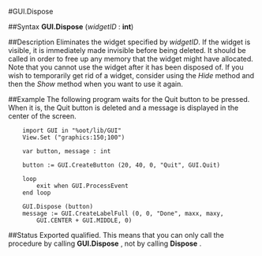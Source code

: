 
#GUI.Dispose

##Syntax
**GUI.Dispose** (*widgetID* : **int**)



##Description
Eliminates the widget specified by *widgetID*. 
If the widget is visible, it is immediately made invisible before being deleted. It should be called in order to free up any memory that the widget might have allocated. Note that you cannot use the widget after it has been disposed of. If you wish to temporarily get rid of a widget, consider using the *Hide* method and then the *Show* method when you want to use it again.



##Example
The following program waits for the Quit button to be pressed. When it is, the Quit button is deleted and a message is displayed in the center of the screen.


        import GUI in "%oot/lib/GUI" 
        View.Set ("graphics:150;100") 
        
        var button, message : int
        
        button := GUI.CreateButton (20, 40, 0, "Quit", GUI.Quit)
        
        loop
            exit when GUI.ProcessEvent
        end loop
        
        GUI.Dispose (button)
        message := GUI.CreateLabelFull (0, 0, "Done", maxx, maxy, 
            GUI.CENTER + GUI.MIDDLE, 0)
##Status
Exported qualified.
This means that you can only call the procedure by calling **GUI.Dispose** , not by calling **Dispose** .


